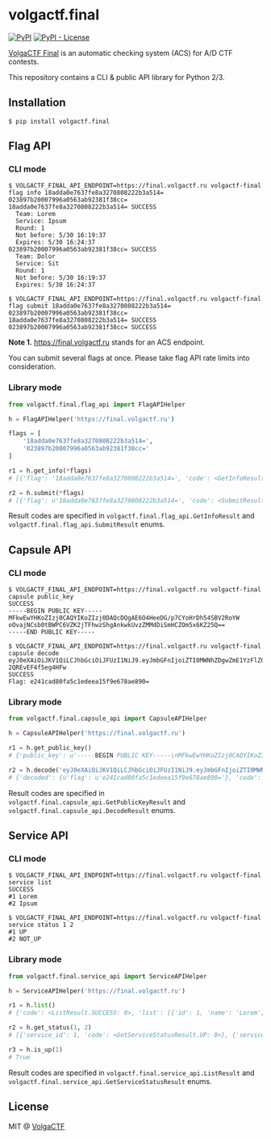 # volgactf.final
[![PyPI](https://img.shields.io/pypi/v/volgactf.final.svg?style=flat-square)](volgactf.final)
[![PyPI - License](https://img.shields.io/pypi/l/volgactf.final.svg?style=flat-square)](volgactf.final)

[VolgaCTF Final](https://github.com/VolgaCTF/volgactf-final) is an automatic checking system (ACS) for A/D CTF contests.

This repository contains a CLI & public API library for Python 2/3.

## Installation
```
$ pip install volgactf.final
```

## Flag API
### CLI mode
```
$ VOLGACTF_FINAL_API_ENDPOINT=https://final.volgactf.ru volgactf-final flag info 18adda0e7637fe8a3270808222b3a514= 023897b20007996a0563ab92381f38cc=
18adda0e7637fe8a3270808222b3a514= SUCCESS
  Team: Lorem
  Service: Ipsum
  Round: 1
  Not before: 5/30 16:19:37
  Expires: 5/30 16:24:37
023897b20007996a0563ab92381f38cc= SUCCESS
  Team: Dolor
  Service: Sit
  Round: 1
  Not before: 5/30 16:19:37
  Expires: 5/30 16:24:37

$ VOLGACTF_FINAL_API_ENDPOINT=https://final.volgactf.ru volgactf-final flag submit 18adda0e7637fe8a3270808222b3a514= 023897b20007996a0563ab92381f38cc=
18adda0e7637fe8a3270808222b3a514= SUCCESS
023897b20007996a0563ab92381f38cc= SUCCESS
```

**Note 1.** https://final.volgactf.ru stands for an ACS endpoint.

You can submit several flags at once. Please take flag API rate limits into consideration.

### Library mode
```python
from volgactf.final.flag_api import FlagAPIHelper

h = FlagAPIHelper('https://final.volgactf.ru')

flags = [
    '18adda0e7637fe8a3270808222b3a514=',
    '023897b20007996a0563ab92381f38cc='
]

r1 = h.get_info(*flags)
# [{'flag': '18adda0e7637fe8a3270808222b3a514=', 'code': <GetInfoResult.SUCCESS: 0>, 'exp': datetime.datetime(2018, 5, 30, 16, 24, 37, tzinfo=tzlocal()), 'service': u'Ipsum', 'team': u'Lorem', 'round': 1, 'nbf': datetime.datetime(2018, 5, 30, 16, 19, 37, tzinfo=tzlocal())}, {'flag': '023897b20007996a0563ab92381f38cc=', 'code': <GetInfoResult.SUCCESS: 0>, 'exp': datetime.datetime(2018, 5, 30, 16, 24, 37, tzinfo=tzlocal()), 'service': u'Sit', 'team': u'Dolor', 'round': 1, 'nbf': datetime.datetime(2018, 5, 30, 16, 19, 37, tzinfo=tzlocal())}]

r2 = h.submit(*flags)
# [{'flag': u'18adda0e7637fe8a3270808222b3a514=', 'code': <SubmitResult.SUCCESS: 0>}, {'flag': u'023897b20007996a0563ab92381f38cc=', 'code': <SubmitResult.SUCCESS: 0>}]
```

Result codes are specified in `volgactf.final.flag_api.GetInfoResult` and `volgactf.final.flag_api.SubmitResult` enums.

## Capsule API
### CLI mode
```
$ VOLGACTF_FINAL_API_ENDPOINT=https://final.volgactf.ru volgactf-final capsule public_key
SUCCESS
-----BEGIN PUBLIC KEY-----
MFkwEwYHKoZIzj0CAQYIKoZIzj0DAQcDQgAE6O4HeeDG/p7CYoHrDh54SBV2RoYW
oOvajNCsb0tBWPC6VZK2jTFhwzShgAnkwkUvzZMMdDiSmHCZOm5x6KZ25Q==
-----END PUBLIC KEY-----

$ VOLGACTF_FINAL_API_ENDPOINT=https://final.volgactf.ru volgactf-final capsule decode eyJ0eXAiOiJKV1QiLCJhbGciOiJFUzI1NiJ9.eyJmbGFnIjoiZTI0MWNhZDgwZmE1YzFlZGVlYTE1ZjllNjc4YWU4OTA9In0.5lRNzKi_EPcT_wm6i8X0uhwSrV8y8JW0HAATC0dURV8WIEkHsYWoDACd4laaqWdzkS8No-2QREvEF4f5eg4HFw
SUCCESS
Flag: e241cad80fa5c1edeea15f9e678ae890=
```

### Library mode
```python
from volgactf.final.capsule_api import CapsuleAPIHelper

h = CapsuleAPIHelper('https://final.volgactf.ru')

r1 = h.get_public_key()
# {'public_key': u'-----BEGIN PUBLIC KEY-----\nMFkwEwYHKoZIzj0CAQYIKoZIzj0DAQcDQgAE6O4HeeDG/p7CYoHrDh54SBV2RoYW\noOvajNCsb0tBWPC6VZK2jTFhwzShgAnkwkUvzZMMdDiSmHCZOm5x6KZ25Q==\n-----END PUBLIC KEY-----\n', 'code': <GetPublicKeyResult.SUCCESS: 0>}

r2 = h.decode('eyJ0eXAiOiJKV1QiLCJhbGciOiJFUzI1NiJ9.eyJmbGFnIjoiZTI0MWNhZDgwZmE1YzFlZGVlYTE1ZjllNjc4YWU4OTA9In0.5lRNzKi_EPcT_wm6i8X0uhwSrV8y8JW0HAATC0dURV8WIEkHsYWoDACd4laaqWdzkS8No-2QREvEF4f5eg4HFw')
# {'decoded': {u'flag': u'e241cad80fa5c1edeea15f9e678ae890='}, 'code': <DecodeResult.SUCCESS: 0>}
```

Result codes are specified in `volgactf.final.capsule_api.GetPublicKeyResult` and `volgactf.final.capsule_api.DecodeResult` enums.

## Service API
### CLI mode
```
$ VOLGACTF_FINAL_API_ENDPOINT=https://final.volgactf.ru volgactf-final service list
SUCCESS
#1 Lorem
#2 Ipsum

$ VOLGACTF_FINAL_API_ENDPOINT=https://final.volgactf.ru volgactf-final service status 1 2
#1 UP
#2 NOT_UP
```

### Library mode
```python
from volgactf.final.service_api import ServiceAPIHelper

h = ServiceAPIHelper('https://final.volgactf.ru')

r1 = h.list()
# {'code': <ListResult.SUCCESS: 0>, 'list': [{'id': 1, 'name': 'Lorem'},{'id': 2, 'name': 'Ipsum'}]}

r2 = h.get_status(1, 2)
# [{'service_id': 1, 'code': <GetServiceStatusResult.UP: 0>}, {'service_id': 2, 'code': <GetServiceStatusResult.NOT_UP: 2>}]

r3 = h.is_up(1)
# True
```

Result codes are specified in `volgactf.final.service_api.ListResult` and `volgactf.final.service_api.GetServiceStatusResult` enums.

## License
MIT @ [VolgaCTF](https://github.com/VolgaCTF)
